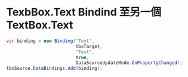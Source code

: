 # TexbBox.Text Bindind 至另一個 TextBox.Text

```csharp
var binding = new Binding("Text", 
                          tbxTarget, 
                          "Text", 
                          true, 
                          DataSourceUpdateMode.OnPropertyChanged);
tbxSource.DataBindings.Add(binding);
```